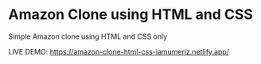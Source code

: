 # Amazon Clone using HTML and CSS
Simple Amazon clone using HTML and CSS only

LIVE DEMO: https://amazon-clone-html-css-iamumerjz.netlify.app/
